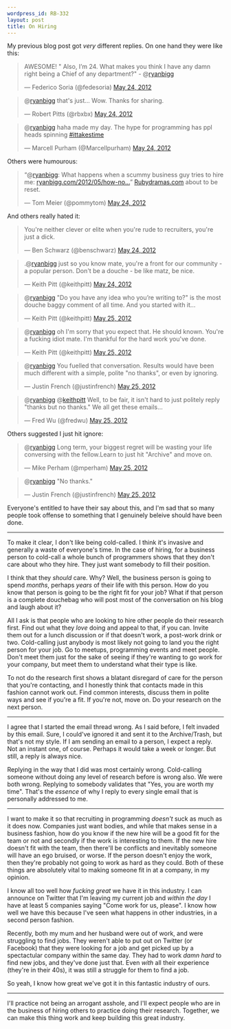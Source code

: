 ```yaml
--- 
wordpress_id: RB-332
layout: post
title: On Hiring
---
```


My previous blog post got *very* different replies. On one hand they were like this:

<blockquote class="twitter-tweet"><p>AWESOME! " Also, I’m 24. What makes you think I have any damn right being a Chief of any department?" - @<a href="https://twitter.com/ryanbigg">ryanbigg</a></p>&mdash; Federico Soria (@fedesoria) <a href="https://twitter.com/fedesoria/status/205785925924552704" data-datetime="2012-05-24T22:22:42+00:00">May 24, 2012</a></blockquote>

<blockquote class="twitter-tweet" data-in-reply-to="205784403081822208"><p>@<a href="https://twitter.com/ryanbigg">ryanbigg</a> that's just... Wow. Thanks for sharing.</p>&mdash; Robert Pitts (@rbxbx) <a href="https://twitter.com/rbxbx/status/205786385725128704" data-datetime="2012-05-24T22:24:32+00:00">May 24, 2012</a></blockquote>

<blockquote class="twitter-tweet" data-in-reply-to="205784403081822208"><p>@<a href="https://twitter.com/ryanbigg">ryanbigg</a> haha made my day. The hype for programming has ppl heads spinning <a href="https://twitter.com/search/%2523ittakestime">#ittakestime</a></p>&mdash; Marcell Purham (@Marcellpurham) <a href="https://twitter.com/Marcellpurham/status/205801753608859649" data-datetime="2012-05-24T23:25:36+00:00">May 24, 2012</a></blockquote>

Others were humourous:

<blockquote class="twitter-tweet"><p>“@<a href="https://twitter.com/ryanbigg">ryanbigg</a>: What happens when a scummy business guy tries to hire me: <a href="http://t.co/pkONeFg5" title="http://ryanbigg.com/2012/05/how-not-to-hire-me/">ryanbigg.com/2012/05/how-no…</a>” <a href="http://t.co/ICbuuTV5" title="http://Rubydramas.com">Rubydramas.com</a> about to be reset.</p>&mdash; Tom Meier (@pommytom) <a href="https://twitter.com/pommytom/status/205787384275677185" data-datetime="2012-05-24T22:28:30+00:00">May 24, 2012</a></blockquote>

And others really hated it:

<blockquote class="twitter-tweet"><p>You're neither clever or elite when you're rude to recruiters, you're just a dick.</p>&mdash; Ben Schwarz (@benschwarz) <a href="https://twitter.com/benschwarz/status/205793189557321728" data-datetime="2012-05-24T22:51:34+00:00">May 24, 2012</a></blockquote>

<blockquote class="twitter-tweet"><p>.@<a href="https://twitter.com/ryanbigg">ryanbigg</a> just so you know mate, you're a front for our community - a popular person. Don't be a douche - be like matz, be nice.</p>&mdash; Keith Pitt (@keithpitt) <a href="https://twitter.com/keithpitt/status/205809696022609920" data-datetime="2012-05-24T23:57:09+00:00">May 24, 2012</a></blockquote>

<blockquote class="twitter-tweet" data-in-reply-to="205810643742363648"><p>@<a href="https://twitter.com/ryanbigg">ryanbigg</a> "Do you have any idea who you’re writing to?" is the most douche baggy comment of all time. And you started with it…</p>&mdash; Keith Pitt (@keithpitt) <a href="https://twitter.com/keithpitt/status/205810805214679042" data-datetime="2012-05-25T00:01:34+00:00">May 25, 2012</a></blockquote>

<blockquote class="twitter-tweet" data-in-reply-to="205810905391439872"><p>@<a href="https://twitter.com/ryanbigg">ryanbigg</a> oh I'm sorry that you expect that. He should known. You're a fucking idiot mate. I'm thankful for the hard work you've done.</p>&mdash; Keith Pitt (@keithpitt) <a href="https://twitter.com/keithpitt/status/205811282069295106" data-datetime="2012-05-25T00:03:28+00:00">May 25, 2012</a></blockquote>

<blockquote class="twitter-tweet" data-in-reply-to="205808912564359168"><p>@<a href="https://twitter.com/ryanbigg">ryanbigg</a> You fuelled that conversation. Results would have been much different with a simple, polite "no thanks", or even by ignoring.</p>&mdash; Justin French (@justinfrench) <a href="https://twitter.com/justinfrench/status/205810661517828096" data-datetime="2012-05-25T00:01:00+00:00">May 25, 2012</a></blockquote>

<blockquote class="twitter-tweet" data-in-reply-to="205812014768066560"><p>@<a href="https://twitter.com/ryanbigg">ryanbigg</a> @<a href="https://twitter.com/keithpitt">keithpitt</a> Well, to be fair, it isn't hard to just politely reply "thanks but no thanks." We all get these emails...</p>&mdash; Fred Wu (@fredwu) <a href="https://twitter.com/fredwu/status/205812358285766656" data-datetime="2012-05-25T00:07:44+00:00">May 25, 2012</a></blockquote>

Others suggested I just hit ignore:

<blockquote class="twitter-tweet" data-in-reply-to="205811694541352962"><p>@<a href="https://twitter.com/ryanbigg">ryanbigg</a> Long term, your biggest regret will be wasting your life conversing with the fellow.Learn to just hit "Archive" and move on.</p>&mdash; Mike Perham (@mperham) <a href="https://twitter.com/mperham/status/205822000382480384" data-datetime="2012-05-25T00:46:03+00:00">May 25, 2012</a></blockquote>

<blockquote class="twitter-tweet" data-in-reply-to="205812014768066560"><p>@<a href="https://twitter.com/ryanbigg">ryanbigg</a> "No thanks."</p>&mdash; Justin French (@justinfrench) <a href="https://twitter.com/justinfrench/status/205812193105674240" data-datetime="2012-05-25T00:07:05+00:00">May 25, 2012</a></blockquote>

Everyone's entitled to have their say about this, and I'm sad that so many people took offense to something that I genuinely beleive should have been done.

---

To make it clear, I don't like being cold-called. I think it's invasive and generally a waste of everyone's time. In the case of hiring, for a business person
to cold-call a whole bunch of programmers shows that they don't care about who they hire. They just want somebody to fill their position. 

I think that they *should* care. Why? Well, the business person is going to spend *months*, perhaps *years* of their life with this person. How do you know
that person is going to be the right fit for your job? What if that person is a complete douchebag who will post most of the conversation on his blog and
laugh about it?

All I ask is that people who are looking to hire other people do their research first. Find out what they *love* doing and appeal to that, if you can. Invite
them out for a lunch discussion or if that doesn't work, a post-work drink or two. Cold-calling just anybody is most likely not going to land you the right person for your job. Go to meetups, programming events and meet people. Don't meet them just for the sake of seeing if they're wanting to go work for your company, but meet them to understand what their type is like.

To not do the research first shows a blatant disregard of care for the person that you're contacting, and I honestly think that contacts made in this fashion
cannot work out. Find common interests, discuss them in polite ways and see if you're a fit. If you're not, move on. Do your research on the next person.

---

I agree that I started the email thread wrong. As I said before, I felt invaded by this email. Sure, I could've ignored it and sent it to the Archive/Trash,
but that's not my style. If I am sending an email to a person, I expect a reply. Not an instant one, of course. Perhaps it would take a week or longer. But
still, a reply is always nice.

Replying in the way that I did was most certainly wrong. Cold-calling someone without doing any level of research before is wrong also. We were both wrong. Replying to somebody validates that "Yes, you are worth my time". That's the *essence* of why I reply to every single email that is personally addressed to me.

---

I want to make it so that recruiting in programming *doesn't* suck as much as it does now. Companies just want bodies, and while that makes sense in a business
fashion, how do you know if the new hire will be a good fit for the team or not and secondly if the work is interesting to them. If the new hire doesn't fit
with the team, then there'll be conflicts and inevitably someone will have an ego bruised, or worse. If the person doesn't enjoy the work, then they're
probably not going to work as hard as they could. Both of these things are absolutely vital to making someone fit in at a company, in my opinion.

I know all too well how *fucking great* we have it in this industry. I can announce on Twitter that I'm leaving my current job and *within the day* I have at
least 5 companies saying "Come work for us, please". I know how well we have this because I've seen what happens in other industries, in a second person
fashion.

Recently, both my mum and her husband were out of work, and were struggling to find jobs. They weren't able to put out on Twitter (or Facebook) that
they were looking for a job and get picked up by a spectactular company within the same day. They had to work *damn hard* to find new jobs, and they've done
just that. Even *with* all their experience (they're in their 40s), it was still a struggle for them to find a job.

So yeah, I know how great we've got it in this fantastic industry of ours.

---

I'll practice not being an arrogant asshole, and I'll expect people who are in the business of hiring others to practice doing their research. Together, we can
make this thing work and keep building this great industry.

<script src="//platform.twitter.com/widgets.js" charset="utf-8"></script>
